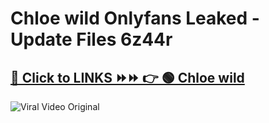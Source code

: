 
 # Chloe wild Onlyfans Leaked - Update Files 6z44r

## <h2><a href="https://clipsfans.com/Chloe_wild&ref=git">🔗 Click to LINKS ⏩⏩ 👉 🟢 Chloe wild </a></h2>

<a href="https://clipsfans.com/Chloe_wild&ref=git" rel="nofollow" data-target="animated-image.originalLink"><img src="https://i.ibb.co.com/xMMVF88/686577567.gif" alt="Viral Video Original" style="max-width: 100%; display: inline-block;" data-target="animated-image.originalImage"></a>

